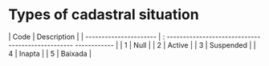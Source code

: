 # Types of cadastral situation 



| Code | Description |
| ---------------------- | : ------------------------------------------------- ------------ |
| 1 | Null |
| 2 | Active |
| 3 | Suspended |
| 4 | Inapta |
| 5 | Baixada |